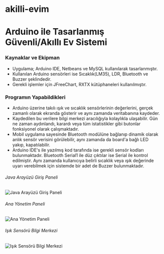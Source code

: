 # akilli-evim

# Arduino ile Tasarlanmış Güvenli/Akıllı Ev Sistemi

### Kaynaklar ve Ekipman
* Uygulama; Arduino IDE, Netbeans ve MySQL kullanılarak tasarlanmıştır.
* Kullanılan Arduino sensörleri ise Sıcaklık(LM35), LDR, Bluetooth ve Buzzer şeklindedir.
* Gerekli işlemler için JFreeChart, RXTX kütüphaneleri kullanılmıştır.


### Programın Yapabildikleri
* Arduino üzerine takılı ışık ve sıcaklık sensörlerinin değerlerini, gerçek zamanlı olarak ekranda gösterir ve aynı zamanda veritabanına kaydeder.
* Kaydedilen bu verilere bilgi merkezi aracılığıyla kolaylıkla ulaşabilir. Gün ne zaman aydınlandı, karardı veya tüm istatistikler gibi butonlar fonksiyonel olarak çalışmaktadır.
* Mobil uygulama sayesinde Bluetooth modülüne bağlanıp dinamik olarak anlık sensör verisini görülebilir, aynı zamanda da board'a bağlı LED yakıp, kapatılabilir.
* Arduino IDE's ile yazılmış kod tarafında ise gerekli sensör kodları bulunmaktadır. Bluetooth Serial1 ile düz çıktılar ise Serial ile kontrol edilmiştir. Aynı zamanda kullanıcıya belirli sıcaklık veya ışık değerinde uyarı verebilmek için sistemde bir adet de Buzzer bulunmaktadır.

###### Java Arayüzü Giriş Paneli
![Java Arayüzü Giriş Paneli](https://i.hizliresim.com/Qpq3dG.png)


###### Ana Yönetim Paneli
![Ana Yönetim Paneli](https://i.hizliresim.com/5GJlWq.png)


###### Işık Sensörü Bilgi Merkezi
![Işık Sensörü Bilgi Merkezi](https://i.hizliresim.com/8NBvpV.png)
